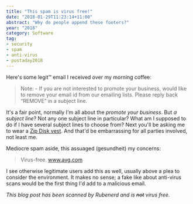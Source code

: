 ```yaml
---
title: "This spam is virus free!"
date: "2018-01-29T11:23:14+11:00"
abstract: "Why do people append these footers?"
year: "2018"
category: Software
tag:
- security
- spam
- anti-virus
- postaday2018
---
```

Here's some legit&trade; email I received over my morning coffee:

> Note: - If you are not interested to promote your business, would like to remove your email id from our emailing lists. Please reply back “REMOVE” in a subject line.

It's a fair point, normally I'm all about the *promote your business*. But *a subject line*? Not any one subject line in particular? What am I supposed to do if I have several subject lines to choose from? Next you'll be asking me to wear a [Zip Disk vest]. And that'd be embarrassing for all parties involved, not least me.

Mediocre spam aside, this assuaged (gesundheit) my concerns:

> Virus-free. www.avg.com

I see otherwise legitimate users add this as well, usually above a plea to consider the environment. It makes no sense; a fake like about anti-virus scans would be the first thing I'd add to a malicious email.

*This blog post has been scanned by Rubenerd and is ~~not~~ virus free.*

[Zip Disk vest]: https://rubenerd.com/bitcoin-with-vests/

